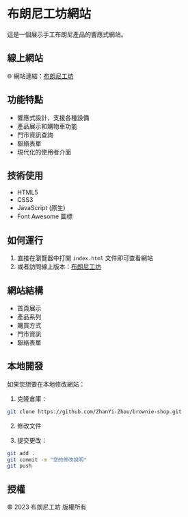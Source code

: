 # 布朗尼工坊網站

這是一個展示手工布朗尼產品的響應式網站。

## 線上網站

🌐 網站連結：[布朗尼工坊](https://zhanyi-zhou.github.io/brownie-shop/)

## 功能特點

- 響應式設計，支援各種設備
- 產品展示和購物車功能
- 門市資訊查詢
- 聯絡表單
- 現代化的使用者介面

## 技術使用

- HTML5
- CSS3
- JavaScript (原生)
- Font Awesome 圖標

## 如何運行

1. 直接在瀏覽器中打開 `index.html` 文件即可查看網站
2. 或者訪問線上版本：[布朗尼工坊](https://zhanyi-zhou.github.io/brownie-shop/)

## 網站結構

- 首頁展示
- 產品系列
- 購買方式
- 門市資訊
- 聯絡表單

## 本地開發

如果您想要在本地修改網站：

1. 克隆倉庫：
```bash
git clone https://github.com/ZhanYi-Zhou/brownie-shop.git
```

2. 修改文件

3. 提交更改：
```bash
git add .
git commit -m "您的修改說明"
git push
```

## 授權

© 2023 布朗尼工坊 版權所有 